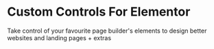 # Custom Controls For Elementor
Take control of your favourite page builder's elements to design better websites and landing pages + extras
